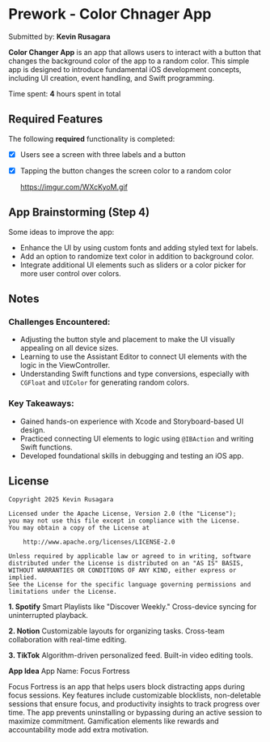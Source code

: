 # Prework - Color Chnager App

Submitted by: **Kevin Rusagara**

**Color Changer App** is an app that allows users to interact with a button that changes the background color of the app to a random color. This simple app is designed to introduce fundamental iOS development concepts, including UI creation, event handling, and Swift programming.

Time spent: **4** hours spent in total

## Required Features

The following **required** functionality is completed:

- [x] Users see a screen with three labels and a button
- [x] Tapping the button changes the screen color to a random color
      
  https://imgur.com/WXcKyoM.gif

## App Brainstorming (Step 4)

Some ideas to improve the app:
- Enhance the UI by using custom fonts and adding styled text for labels.
- Add an option to randomize text color in addition to background color.
- Integrate additional UI elements such as sliders or a color picker for more user control over colors.

## Notes

### Challenges Encountered:
- Adjusting the button style and placement to make the UI visually appealing on all device sizes.
- Learning to use the Assistant Editor to connect UI elements with the logic in the ViewController.
- Understanding Swift functions and type conversions, especially with `CGFloat` and `UIColor` for generating random colors.

### Key Takeaways:
- Gained hands-on experience with Xcode and Storyboard-based UI design.
- Practiced connecting UI elements to logic using `@IBAction` and writing Swift functions.
- Developed foundational skills in debugging and testing an iOS app.

## License

    Copyright 2025 Kevin Rusagara

    Licensed under the Apache License, Version 2.0 (the "License");
    you may not use this file except in compliance with the License.
    You may obtain a copy of the License at

        http://www.apache.org/licenses/LICENSE-2.0

    Unless required by applicable law or agreed to in writing, software
    distributed under the License is distributed on an "AS IS" BASIS,
    WITHOUT WARRANTIES OR CONDITIONS OF ANY KIND, either express or implied.
    See the License for the specific language governing permissions and
    limitations under the License.




**1. Spotify**
Smart Playlists like "Discover Weekly."
Cross-device syncing for uninterrupted playback.

**2. Notion**
Customizable layouts for organizing tasks.
Cross-team collaboration with real-time editing.

**3. TikTok**
Algorithm-driven personalized feed.
Built-in video editing tools.

**App Idea**
App Name: Focus Fortress

Focus Fortress is an app that helps users block distracting apps during focus sessions. Key features include customizable blocklists, non-deletable sessions that ensure focus, and productivity insights to track progress over time. The app prevents uninstalling or bypassing during an active session to maximize commitment. Gamification elements like rewards and accountability mode add extra motivation.
